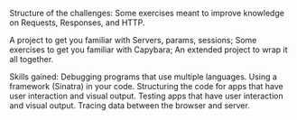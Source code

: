 Structure of the challenges: 
Some exercises meant to improve knowledge on  Requests, Responses, and HTTP.

A project to get you familiar with Servers, params, sessions; 
Some exercises to get you familiar with Capybara; 
An extended project to wrap it all together.

Skills gained: 
Debugging programs that use multiple languages.
Using a framework (Sinatra) in your code.
Structuring the code for apps that have user interaction and visual output.
Testing apps that have user interaction and visual output.
Tracing data between the browser and server.
